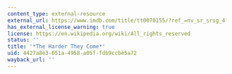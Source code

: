 ```yaml
---
content_type: external-resource
external_url: https://www.imdb.com/title/tt0070155/?ref_=nv_sr_srsg_4
has_external_license_warning: true
license: https://en.wikipedia.org/wiki/All_rights_reserved
status: ''
title: '*The Harder They Come*'
uid: 4427a8e3-651a-4958-a05f-fdb9ccbe5a72
wayback_url: ''
---
```

